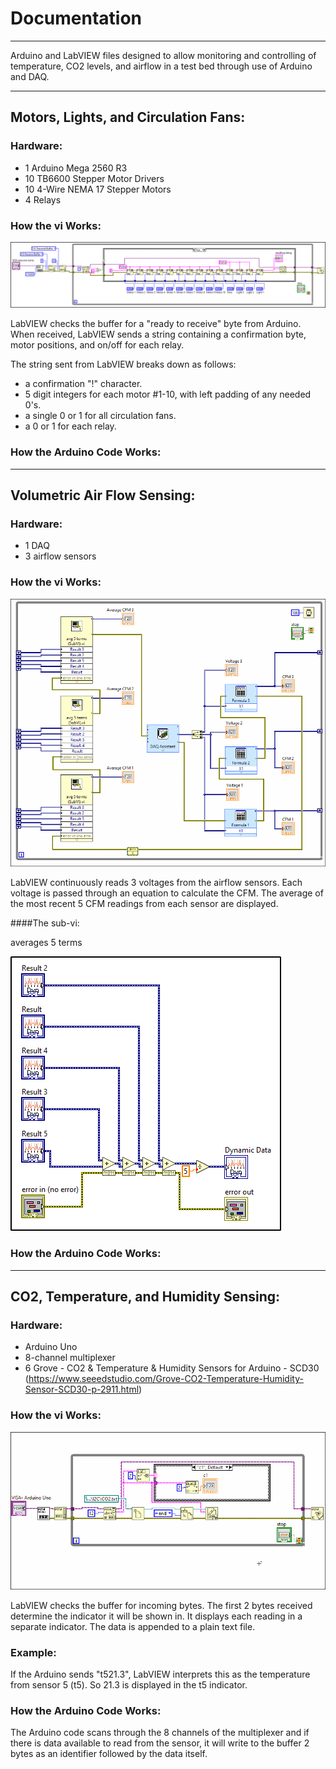 # Documentation

***

Arduino and LabVIEW files designed to allow monitoring and controlling of temperature, CO2 levels, and airflow in a test bed through use of Arduino and DAQ.

***

## Motors, Lights, and Circulation Fans:

### Hardware:

- 1 Arduino Mega 2560 R3
- 10 TB6600 Stepper Motor Drivers
- 10 4-Wire NEMA 17 Stepper Motors
- 4 Relays

### How the vi Works:

![](Images/SimultaneousControl.png)

LabVIEW checks the buffer for a "ready to receive" byte from Arduino.  When received, LabVIEW sends a string containing a confirmation byte, motor positions, and on/off for each relay.

The string sent from LabVIEW breaks down as follows:
- a confirmation "!" character.
- 5 digit integers for each motor #1-10, with left padding of any needed 0's.
- a single 0 or 1 for all circulation fans.
- a 0 or 1 for each relay.

### How the Arduino Code Works:

***

## Volumetric Air Flow Sensing:

### Hardware:

- 1 DAQ
- 3 airflow sensors

### How the vi Works:

![](Images/massFlowSensors.gif)

LabVIEW continuously reads 3 voltages from the airflow sensors.  Each voltage is passed through an equation to calculate the CFM.  The average of the most recent 5 CFM readings from each sensor are displayed.

####The sub-vi:

averages 5 terms

![](Images/avg5Terms_sub.png)

### How the Arduino Code Works:

***

## CO2, Temperature, and Humidity Sensing:

### Hardware:

- Arduino Uno
- 8-channel multiplexer
- 6 Grove - CO2 & Temperature & Humidity Sensors for Arduino - SCD30 (https://www.seeedstudio.com/Grove-CO2-Temperature-Humidity-Sensor-SCD30-p-2911.html)

### How the vi Works:

![](Images/co2Read.gif)

LabVIEW checks the buffer for incoming bytes.  The first 2 bytes received determine the indicator it will be shown in.  It displays each reading in a separate indicator.  The data is appended to a plain text file.

### Example:
If the Arduino sends "t521.3", LabVIEW interprets this as the temperature from sensor 5 (t5).  So 21.3 is displayed in the t5 indicator.

### How the Arduino Code Works:

The Arduino code scans through the 8 channels of the multiplexer and if there is data available to read from the sensor, it will write to the buffer 2 bytes as an identifier followed by the data itself.
